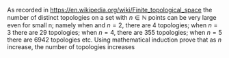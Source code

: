 As recorded in https://en.wikipedia.org/wiki/Finite_topological_space the number of distinct topologies on a set with $`n \in \mathbb{N}`$ points can be very large even for small n; namely when and $`n = 2`$, there are 4 topologies; when $`n = 3`$ there are 29 topologies; when $`n = 4`$, there are 355 topologies; when $`n = 5`$ there are 6942 topologies etc. Using mathematical induction prove that as $`n`$ increase, the number of topologies increases